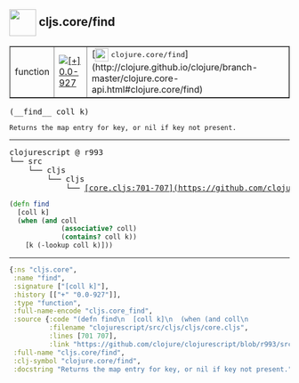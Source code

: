 ## <img width="48px" valign="middle" src="http://i.imgur.com/Hi20huC.png"> cljs.core/find

 <table border="1">
<tr>
<td>function</td>
<td><a href="https://github.com/cljsinfo/api-refs/tree/0.0-927"><img valign="middle" alt="[+] 0.0-927" src="https://img.shields.io/badge/+-0.0--927-lightgrey.svg"></a> </td>
<td>
[<img height="24px" valign="middle" src="http://i.imgur.com/1GjPKvB.png"> <samp>clojure.core/find</samp>](http://clojure.github.io/clojure/branch-master/clojure.core-api.html#clojure.core/find)
</td>
</tr>
</table>

 <samp>
(__find__ coll k)<br>
</samp>

```
Returns the map entry for key, or nil if key not present.
```

---

 <pre>
clojurescript @ r993
└── src
    └── cljs
        └── cljs
            └── <ins>[core.cljs:701-707](https://github.com/clojure/clojurescript/blob/r993/src/cljs/cljs/core.cljs#L701-L707)</ins>
</pre>

```clj
(defn find
  [coll k]
  (when (and coll
             (associative? coll)
             (contains? coll k))
    [k (-lookup coll k)]))
```


---

```clj
{:ns "cljs.core",
 :name "find",
 :signature ["[coll k]"],
 :history [["+" "0.0-927"]],
 :type "function",
 :full-name-encode "cljs.core_find",
 :source {:code "(defn find\n  [coll k]\n  (when (and coll\n             (associative? coll)\n             (contains? coll k))\n    [k (-lookup coll k)]))",
          :filename "clojurescript/src/cljs/cljs/core.cljs",
          :lines [701 707],
          :link "https://github.com/clojure/clojurescript/blob/r993/src/cljs/cljs/core.cljs#L701-L707"},
 :full-name "cljs.core/find",
 :clj-symbol "clojure.core/find",
 :docstring "Returns the map entry for key, or nil if key not present."}

```
